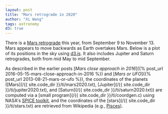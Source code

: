 ```yaml
---
layout: post
title: "Mars retrograde in 2020"
author: "Xi Wang"
tags: astronomy
d3: true
---
```


There is a [Mars retrograde](https://mars.nasa.gov/all-about-mars/night-sky/retrograde/)
this year, from September 9 to November 13.
Mars appears to move backwards as Earth overtakes Mars.
Below is a plot of its positions in the sky using [d3.js](https://d3js.org/).
It also includes Jupiter and Saturn retrogrades,
both from mid May to mid September.

<p>
<center>
<div id="mars2020" title="Mars (2020)"></div>
</center>
</p>

As described in the earlier posts
[_Mars close approach in 2016_]({% post_url 2016-05-15-mars-close-approach-in-2016 %})
and
[_Mars or UFO_]({% post_url 2013-08-21-mars-or-ufo %}),
the coordinates of the planets
([Mars](/{{ site.code_dir }}/ti/mars2020.txt),
 [Jupiter](/{{ site.code_dir }}/ti/jupiter2020.txt), and
 [Saturn](/{{ site.code_dir }}/ti/saturn2020.txt))
are computed via a [small program](/{{ site.code_dir }}/ti/coordgen.c)
using NASA's [SPICE toolkit](http://naif.jpl.nasa.gov/),
and the coordinates of the [stars](/{{ site.code_dir }}/ti/stars.txt) are retrieved from Wikipedia
(e.g., [Pisces](https://en.wikipedia.org/wiki/List_of_stars_in_Pisces)).

<script src="/{{ site.code_dir }}/ti/ti.js"></script>
<script>
ti.load("#mars2020", {
  width: 800,
  height: 450,
  margin: {top: 10, bottom: 10},
  offset: {ra: 300},
  stars: {
    src: "/{{ site.code_dir }}/ti/stars.txt",
    map: ["Sagittarius", "Capricornus", "Aquarius", "Pisces", "Aries",
          "Sculptor", "Pegasus", "Aquila", "Cetus"],
  },
  planets: [{
    src: "/{{ site.code_dir }}/ti/mars2020.txt",
    attr: ti.marsAttr,
  }, {
    src: "/{{ site.code_dir }}/ti/jupiter2020.txt",
    attr: ti.jupiterAttr,
  }, {
    src: "/{{ site.code_dir }}/ti/saturn2020.txt",
    attr: ti.saturnAttr,
  }],
  duration: 15,
});
</script>
